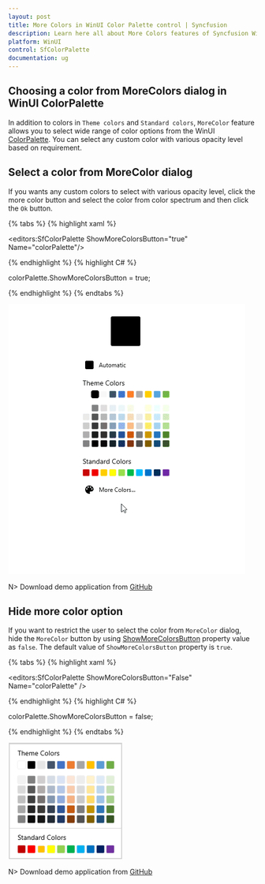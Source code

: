 ```yaml
---
layout: post
title: More Colors in WinUI Color Palette control | Syncfusion
description: Learn here all about More Colors features of Syncfusion WinUI Color Palette control and more details.
platform: WinUI
control: SfColorPalette
documentation: ug
---
```


## Choosing a color from MoreColors dialog in WinUI ColorPalette

In addition to colors in `Theme colors` and `Standard colors`, `MoreColor` feature allows you to select wide range of color options from the WinUI [ColorPalette](https://help.syncfusion.com/cr/winUI/Syncfusion.UI.Xaml.Editors.SfColorPalette.html). You can select any custom color with various opacity level based on requirement.

## Select a color from MoreColor dialog

If you wants any custom colors to select with various opacity level, click the more color button and select the color from color spectrum and then click the `Ok` button. 

{% tabs %}
{% highlight xaml %}

<editors:SfColorPalette ShowMoreColorsButton="true"
                        Name="colorPalette"/>

{% endhighlight %}
{% highlight C# %}

colorPalette.ShowMoreColorsButton = true;

{% endhighlight %}
{% endtabs %}

![ColorPalette with more color dialog](Getting-Started_images/MoreColorWindow.gif)

N> Download demo application from [GitHub](https://github.com/SyncfusionExamples/syncfusion-winui-colorpalette-examples/blob/master/Samples/ColorPalette_features)

## Hide more color option

If you want to restrict the user to select the color from `MoreColor` dialog, hide the `MoreColor` button by using [ShowMoreColorsButton](https://help.syncfusion.com/cr/winUI/Syncfusion.UI.Xaml.Editors.SfColorPalette.html#Syncfusion_UI_Xaml_Editors_SfColorPalette_ShowMoreColorsButton) property value as `false`. The default value of `ShowMoreColorsButton` property is `true`.

{% tabs %}
{% highlight xaml %}

<editors:SfColorPalette ShowMoreColorsButton="False"
                        Name="colorPalette" />

{% endhighlight %}
{% highlight C# %}

colorPalette.ShowMoreColorsButton = false;

{% endhighlight %}
{% endtabs %}

![ColorPalette hides the more color option](Working-with-SfColorPalette_images/ShowMoreColorsButton.png)

N> Download demo application from [GitHub](https://github.com/SyncfusionExamples/syncfusion-winui-colorpalette-examples/blob/master/Samples/ColorPalette_features)
